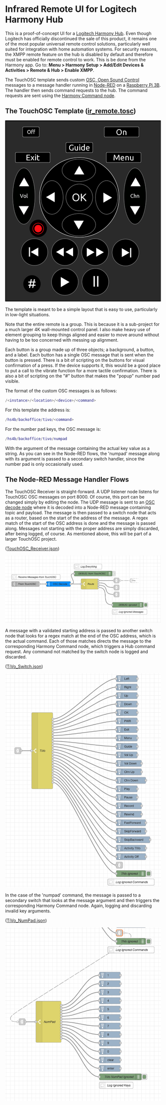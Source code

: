 # Infrared Remote UI for Logitech Harmony Hub

This is a proof-of-concept UI for a [Logitech Harmony Hub](https://support.myharmony.com/en-us/hub). Even though Logitech has officially discontinued the sale of this product, it remains one of the most popular universal remote control solutions, particularly well suited for integration with home automation systems. For security reasons, the XMPP remote feature on the hub is disabled by default and therefore must be enabled for remote control to work. This is be done from the Harmony app. Go to: **Menu > Harmony Setup > Add/Edit Devices & Activities > Remote & Hub > Enable XMPP**.

The TouchOSC template sends custom [OSC, Open Sound Control](https://ccrma.stanford.edu/groups/osc/index.html) messages to a message handler running in [Node-RED](https://nodered.org/) on a [Raspberry Pi 3B](https://www.raspberrypi.org/computers). The handler then sends command requests to the hub. The command requests are sent using the [Harmony Command node](https://flows.nodered.org/node/node-red-contrib-harmony-extra).

## The TouchOSC Template ([ir_remote.tosc](ir_remote.tosc))

![image](ir_remote.png)

The template is meant to be a simple layout that is easy to use, particularly in low-light situations.

Note that the entire remote is a group. This is because it is a sub-project for a much larger 4K wall-mounted control panel. I also make heavy use of element grouping to keep things aligned and easier to move around without having to be too concerned with messing up alignment.

Each button is a group made up of three objects; a background, a button, and a label. Each button has a single OSC message that is sent when the button is pressed. There is a bit of scripting on the buttons for visual confirmation of a press. If the device supports it, this would be a good place to put a call to the vibrate function for a more tactile confirmation. There is also a bit of scripting on the "#" button that makes the "popup" number pad visible.

The format of the custom OSC messages is as follows:

```lua
/<instance>/<location>/<device>/<command>
```

For this template the address is:

```lua
/hs4b/backoffice/tivo/<command>
```

For the number pad keys, the OSC message is:

```lua
/hs4b/backoffice/tivo/numpad
```

With the argument of the message containing the actual key value as a string. As you can see in the Node-RED flows, the 'numpad' message along with its argument is passed to a secondary switch handler, since the number pad is only occasionally used.

## The Node-RED Message Handler Flows

 The TouchOSC Receiver is straight-forward. A UDP listener node listens for TouchOSC OSC messages on port 8000. Of course, this port can be changed simply by editing the node. The UDP message is sent to an [OSC decode node](https://flows.nodered.org/node/node-red-contrib-osc) where it is decoded into a Node-RED message containing topic and payload. The message is then passed to a switch node that acts as a router, based on the start of the address of the message. A regex match of the start of the OSC address is done and the message is passed along. Messages not starting with the proper address are simply discarded, after being logged, of course. As mentioned above, this will be part of a larger TouchOSC project.

([TouchOSC_Receiver.json](TouchOSC_Receiver.json))

![image](TouchOSC_Receiver.png)

A message with a validated starting address is passed to another switch node that looks for a regex match at the end of the OSC address, which is the actual command.  Each of those matches directs the message to the corresponding Harmony Command node, which triggers a Hub command request. Any command not matched by the switch node is logged and discarded.

([TiVo_Switch.json](TiVo_Switch.json))

![image](TiVo_Switch.png)

In the case of the 'numpad' command, the message is passed to a secondary switch that looks at the message argument and then triggers the corresponding Harmony Command node. Again, logging and discarding invalid key arguments.

([TiVo_NumPad.json](TiVo_NumPad.json))

![image](TiVo_NumPad.png)

